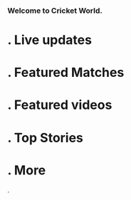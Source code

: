 <!DOCTYPE html>
<html>
<head>
<title>Cricket World</title>
</head>
<body>

<h3>Welcome to Cricket World.</h3>

<h1> . Live updates</h1>
<h1> . Featured Matches</h1>
<h1> . Featured videos</h1>
<h1> . Top Stories</h1>
<h1> . More</h1> 


</body>
</html>
	



.



